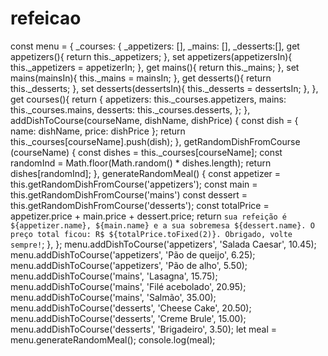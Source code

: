 # refeicao
const menu = {   _courses: {     _appetizers: [],     _mains: [],     _desserts:[],    get appetizers(){     return this._appetizers;   },   set appetizers(appetizersIn){     this._appetizers = appetizerIn;   },   get mains(){     return this._mains;   },   set mains(mainsIn){     this._mains = mainsIn;   },   get desserts(){     return this._desserts;   },   set desserts(dessertsIn){     this._desserts = dessertsIn;     },   },    get courses(){     return {       appetizers: this._courses.appetizers,       mains: this._courses.mains,       desserts: this._courses.desserts,      };   },     addDishToCourse(courseName, dishName, dishPrice) {     const dish = {       name: dishName,       price: dishPrice     };      return this._courses[courseName].push(dish);   },    getRandomDishFromCourse (courseName) {     const dishes = this._courses[courseName];     const randomInd = Math.floor(Math.random() * dishes.length);     return dishes[randomInd];   },    generateRandomMeal() {     const appetizer = this.getRandomDishFromCourse('appetizers');     const main = this.getRandomDishFromCourse('mains')     const dessert = this.getRandomDishFromCourse('desserts');     const totalPrice = appetizer.price + main.price + dessert.price;      return `sua refeição é ${appetizer.name}, ${main.name} e a sua sobremesa ${dessert.name}. O preço total ficou: R$ ${totalPrice.toFixed(2)}. Obrigado, volte sempre!`;   }, }; menu.addDishToCourse('appetizers', 'Salada Caesar', 10.45); menu.addDishToCourse('appetizers', 'Pão de queijo', 6.25); menu.addDishToCourse('appetizers', 'Pão de alho', 5.50);  menu.addDishToCourse('mains', 'Lasagna', 15.75); menu.addDishToCourse('mains', 'Filé acebolado', 20.95); menu.addDishToCourse('mains', 'Salmão', 35.00);  menu.addDishToCourse('desserts', 'Cheese Cake', 20.50); menu.addDishToCourse('desserts', 'Creme Brule', 15.00); menu.addDishToCourse('desserts', 'Brigadeiro', 3.50);  let meal = menu.generateRandomMeal();  console.log(meal);
